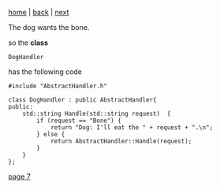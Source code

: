 [home](./page01.md) | [back](./page05.md) | [next](./page07.md)

The dog wants the bone.

so the **class**
```
DogHandler
```
has the following code
```
#include "AbstractHandler.h"

class DogHandler : public AbstractHandler{
public:
    std::string Handle(std::string request)  {
        if (request == "Bone") {
            return "Dog: I'll eat the " + request + ".\n";
        } else {
            return AbstractHandler::Handle(request);
        }
    }
};
```


[page 7](./page07.md)
